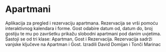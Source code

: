 # Apartmani
Aplikacija za pregled i rezervaciju apartmana. Rezervacija se vrši pomoću interaktivnog kalendara i forme. Gost odabire datum od, datum do, broj gostiju te mu po završetku prikažu slobodni apartmani pod danim uvjetima. Sastoji se od tri klase: Apartman, Gost i Rezervacija. Rezervacija sadrži vanjske ključeve na Apartman i Gost.
Izradili David Domijan i Tonči Marinac
